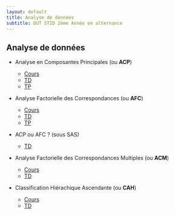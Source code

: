 ```yaml
---
layout: default
title: Analyse de données
subtitle: DUT STID 2ème Année en alternance
---
```


## Analyse de données

- Analyse en Composantes Principales (ou **ACP**)
    - [Cours](acp-cours.html)
    - [TD](acp-td.html)
    - [TP](acp-tp.html)
- Analyse Factorielle des Correspondances (ou **AFC**)
    - [Cours](afc-cours.html)
    - [TD](afc-td.html)
    - [TP](afc-tp.html)
- ACP ou AFC ? (sous SAS)
    - [TD](acp-afc-td)
- Analyse Factorielle des Correspondances Multiples (ou **ACM**)
    - [Cours](acm-cours.html)
    - [TD](acm-td.html)

- Classification Hiérachique Ascendante (ou **CAH**)
    - [Cours](cah-cours.html)
    - [TD](cah-td.html)
